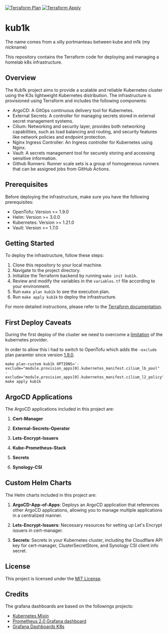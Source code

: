 [![Terraform Plan](https://github.com/ironashram/kub1k/actions/workflows/terraform-plan.yaml/badge.svg)](https://github.com/ironashram/kub1k/actions/workflows/terraform-plan.yaml)
[![Terraform Apply](https://github.com/ironashram/kub1k/actions/workflows/terraform-apply.yaml/badge.svg)](https://github.com/ironashram/kub1k/actions/workflows/terraform-apply.yaml)

# kub1k
The name comes from a silly portmanteau between kube and m1k (my nickname)

This repository contains the Terraform code for deploying and managing a homelab k8s infrastructure.

## Overview

The Kub1k project aims to provide a scalable and reliable Kubernetes cluster using the K3s lightweight Kubernetes distribution. The infrastructure is provisioned using Terraform and includes the following components:

- ArgoCD: A GitOps continuous delivery tool for Kubernetes.
- External Secrets: A controller for managing secrets stored in external secret management systems.
- Cilium: Networking and security layer, provides both networking capabilities, such as load balancing and routing, and security features like network policies and endpoint protection.
- Nginx Ingress Controller: An Ingress controller for Kubernetes using Nginx.
- Vault: A secrets management tool for securely storing and accessing sensitive information.
- Github Runners: Runner scale sets is a group of homogeneous runners that can be assigned jobs from GitHub Actions.

## Prerequisites

Before deploying the infrastructure, make sure you have the following prerequisites:

- OpenTofu: Version >= 1.9.0
- Helm: Version >= 3.0.0
- Kubernetes: Version >= 1.21.0
- Vault: Version >= 1.7.0

## Getting Started

To deploy the infrastructure, follow these steps:

1. Clone this repository to your local machine.
2. Navigate to the project directory.
3. Initialize the Terraform backend by running `make init kub1k`.
4. Review and modify the variables in the `variables.tf` file according to your environment.
5. Run `make plan kub1k` to see the execution plan.
6. Run `make apply kub1k` to deploy the infrastructure.

For more detailed instructions, please refer to the [Terraform documentation](https://www.terraform.io/docs/index.html).

## First Deploy Caveats

During the first deploy of the cluster we need to overcome a [limitation](https://github.com/hashicorp/terraform-provider-kubernetes/issues/2597) of the kubernetes provider.

In order to allow this i had to switch to OpenTofu which adds the `-exclude` plan paramter since version [1.9.0](https://opentofu.org/blog/opentofu-1-9-0/).

```
make plan-custom kub1k OPTIONS='-exclude="module.provision_apps[0].kubernetes_manifest.cilium_lb_pool" -exclude="module.provision_apps[0].kubernetes_manifest.cilium_l2_policy"'
make apply kub1k
```



## ArgoCD Applications

The ArgoCD applications included in this project are:

1. **Cert-Manager**

2. **External-Secrets-Operator**

3. **Lets-Encrypt-Issuers**

4. **Kube-Prometheus-Stack**

5. **Secrets**

6. **Synology-CSI**

## Custom Helm Charts

The Helm charts included in this project are:

1. **ArgoCD-App-of-Apps**: Deploys an ArgoCD application that references other ArgoCD applications, allowing you to manage multiple applications in a centralized manner.

2. **Lets-Encrypt-Issuers**: Necessary resources for setting up Let's Encrypt issuers in cert-manager.

3. **Secrets**: Secrets in your Kubernetes cluster, including the Cloudflare API key for cert-manager, ClusterSecretStore, and Synology CSI client info secret.

## License

This project is licensed under the [MIT License](LICENSE).


## Credits

The grafana dashboards are based on the followings projects:

- [Kubernetes Mixin](https://github.com/kubernetes-monitoring/kubernetes-mixin)
- [Prometheus 2.0 Grafana dashboard](https://github.com/FUSAKLA/Prometheus2-grafana-dashboard)
- [Grafana Dashboards K8s](https://github.com/dotdc/grafana-dashboards-kubernetes)
